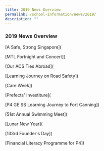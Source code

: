 ```yaml
---
title: 2019 News Overview
permalink: /school-information/news/2019/
description: ""
---
```



### **2019 News Overview**


[A Safe, Strong Singapore](

[MTL Fortnight and Concert](

[Our ACS Ties Abroad](

[Learning Journey on Road Safety](

[Care Week](
  
[Prefects' Investiture](
  
[P4 GE SS Learning Journey to Fort Canning]( 
  
[51st Annual Swimming Meet](
  
[Lunar New Year](
  
[133rd Founder's Day]( 
  
[Financial Literacy Programme for P4](